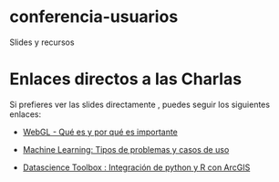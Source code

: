 # conferencia-usuarios
Slides y recursos


# Enlaces directos a las Charlas

Si prefieres ver las slides directamente , puedes seguir los siguientes enlaces:

- [WebGL - Qué es y por qué es importante](https://esri-es.github.io/conferencia-usuarios/2017/webgl_que_es_y_por_que_es_importante_ce17/)

- [Machine Learning: Tipos de problemas y casos de uso](https://esri-es.github.io/conferencia-usuarios/2017/machine_learning_tipos_de_problemas_y_casos_de_uso/)

- [Datascience Toolbox : Integración de python y R con ArcGIS](https://esri-es.github.io/conferencia-usuarios/2017/datascience_toolbox_integracion_de_python_y_r_con_arcgis/datascience_toolbox_integracion_de_python_y_r_con_arcgis/)

